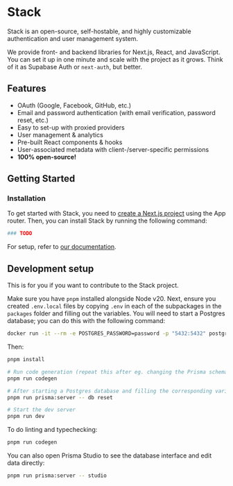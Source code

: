 # Stack

Stack is an open-source, self-hostable, and highly customizable authentication and user management system.

We provide front- and backend libraries for Next.js, React, and JavaScript. You can set it up in one minute and scale with the project as it grows. Think of it as Supabase Auth or `next-auth`, but better.

## Features

- OAuth (Google, Facebook, GitHub, etc.)
- Email and password authentication (with email verification, password reset, etc.)
- Easy to set-up with proxied providers
- User management & analytics
- Pre-built React components & hooks
- User-associated metadata with client-/server-specific permissions
- **100% open-source!**

## Getting Started

### Installation

To get started with Stack, you need to [create a Next.js project](https://nextjs.org/docs/getting-started/installation) using the App router. Then, you can install Stack by running the following command:

```bash
### TODO
```

For setup, refer to [our documentation](https://weblit-docs.vercel.app/docs/setup).

## Development setup

This is for you if you want to contribute to the Stack project.

Make sure you have `pnpm` installed alongside Node v20. Next, ensure you created `.env.local` files by copying `.env` in each of the subpackages in the `packages` folder and filling out the variables. You will need to start a Postgres database; you can do this with the following command:

```sh
docker run -it --rm -e POSTGRES_PASSWORD=password -p "5432:5432" postgres
```

Then:

```sh
pnpm install

# Run code generation (repeat this after eg. changing the Prisma schema)
pnpm run codegen

# After starting a Postgres database and filling the corresponding variables in .env.local, push the schema to the database:
pnpm run prisma:server -- db reset

# Start the dev server
pnpm run dev
```

To do linting and typechecking:

```sh
pnpm run codegen
```

You can also open Prisma Studio to see the database interface and edit data directly:

```sh
pnpm run prisma:server -- studio
```
